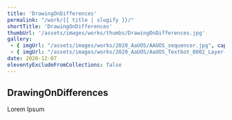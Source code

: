 ```yaml
---
title: 'DrawingOnDifferences'
permalink: "/work/{{ title | slugify }}/"
shortTitle: 'DrawingOnDifferences'
thumbUrl: '/assets/images/works/thumbs/DrawingOnDifferences.jpg'
gallery:
 - { imgUrl: "/assets/images/works/2020_AaUOS/AAUOS_sequencer.jpg", caption: "" }
 - { imgUrl: "/assets/images/works/2020_AaUOS/AaUOS_Textbot_0002_Layer-20.jpg", caption: "" }
date: 2020-12-07
eleventyExcludeFromCollections: false
---
```



<div class="Grid Grid--gutters Grid--full large-Grid--fit">
  <div class="Grid-cell">
    <div class='headerGroup'>
      <h2>DrawingOnDifferences</h2>
      <p>Lorem Ipsum</p>
    </div>
  </div>
</div>